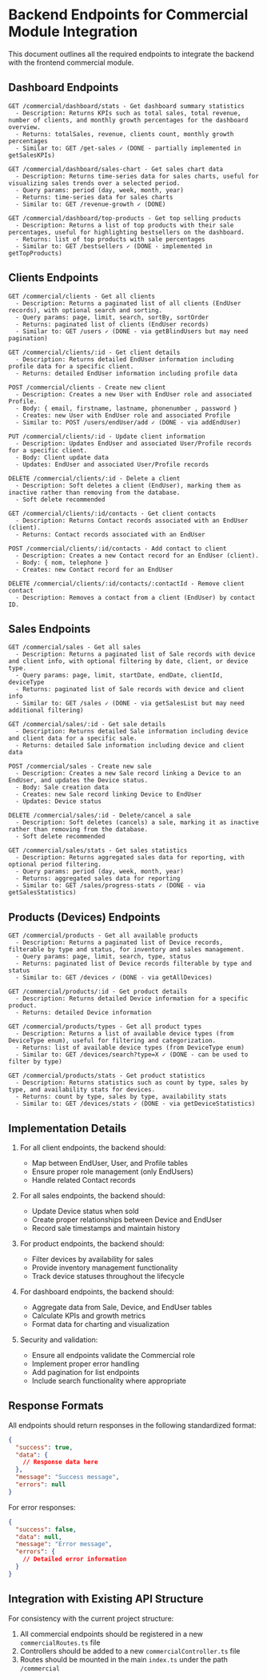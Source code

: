 # Backend Endpoints for Commercial Module Integration

This document outlines all the required endpoints to integrate the backend with the frontend commercial module.


## Dashboard Endpoints

```
GET /commercial/dashboard/stats - Get dashboard summary statistics
  - Description: Returns KPIs such as total sales, total revenue, number of clients, and monthly growth percentages for the dashboard overview.
  - Returns: totalSales, revenue, clients count, monthly growth percentages
  - Similar to: GET /get-sales ✓ (DONE - partially implemented in getSalesKPIs)

GET /commercial/dashboard/sales-chart - Get sales chart data
  - Description: Returns time-series data for sales charts, useful for visualizing sales trends over a selected period.
  - Query params: period (day, week, month, year)
  - Returns: time-series data for sales charts
  - Similar to: GET /revenue-growth ✓ (DONE)
  
GET /commercial/dashboard/top-products - Get top selling products
  - Description: Returns a list of top products with their sale percentages, useful for highlighting bestsellers on the dashboard.
  - Returns: list of top products with sale percentages
  - Similar to: GET /bestsellers ✓ (DONE - implemented in getTopProducts)
```

## Clients Endpoints

```
GET /commercial/clients - Get all clients
  - Description: Returns a paginated list of all clients (EndUser records), with optional search and sorting.
  - Query params: page, limit, search, sortBy, sortOrder
  - Returns: paginated list of clients (EndUser records)
  - Similar to: GET /users ✓ (DONE - via getBlindUsers but may need pagination)

GET /commercial/clients/:id - Get client details
  - Description: Returns detailed EndUser information including profile data for a specific client.
  - Returns: detailed EndUser information including profile data

POST /commercial/clients - Create new client
  - Description: Creates a new User with EndUser role and associated Profile.
  - Body: { email, firstname, lastname, phonenumber , password }
  - Creates: new User with EndUser role and associated Profile
  - Similar to: POST /users/endUser/add ✓ (DONE - via addEndUser)

PUT /commercial/clients/:id - Update client information
  - Description: Updates EndUser and associated User/Profile records for a specific client.
  - Body: Client update data
  - Updates: EndUser and associated User/Profile records

DELETE /commercial/clients/:id - Delete a client
  - Description: Soft deletes a client (EndUser), marking them as inactive rather than removing from the database.
  - Soft delete recommended

GET /commercial/clients/:id/contacts - Get client contacts
  - Description: Returns Contact records associated with an EndUser (client).
  - Returns: Contact records associated with an EndUser

POST /commercial/clients/:id/contacts - Add contact to client
  - Description: Creates a new Contact record for an EndUser (client).
  - Body: { nom, telephone }
  - Creates: new Contact record for an EndUser

DELETE /commercial/clients/:id/contacts/:contactId - Remove client contact
  - Description: Removes a contact from a client (EndUser) by contact ID.
```

## Sales Endpoints

```
GET /commercial/sales - Get all sales
  - Description: Returns a paginated list of Sale records with device and client info, with optional filtering by date, client, or device type.
  - Query params: page, limit, startDate, endDate, clientId, deviceType
  - Returns: paginated list of Sale records with device and client info
  - Similar to: GET /sales ✓ (DONE - via getSalesList but may need additional filtering)

GET /commercial/sales/:id - Get sale details
  - Description: Returns detailed Sale information including device and client data for a specific sale.
  - Returns: detailed Sale information including device and client data

POST /commercial/sales - Create new sale
  - Description: Creates a new Sale record linking a Device to an EndUser, and updates the Device status.
  - Body: Sale creation data
  - Creates: new Sale record linking Device to EndUser
  - Updates: Device status

DELETE /commercial/sales/:id - Delete/cancel a sale
  - Description: Soft deletes (cancels) a sale, marking it as inactive rather than removing from the database.
  - Soft delete recommended

GET /commercial/sales/stats - Get sales statistics
  - Description: Returns aggregated sales data for reporting, with optional period filtering.
  - Query params: period (day, week, month, year)
  - Returns: aggregated sales data for reporting
  - Similar to: GET /sales/progress-stats ✓ (DONE - via getSalesStatistics)
```

## Products (Devices) Endpoints

```
GET /commercial/products - Get all available products
  - Description: Returns a paginated list of Device records, filterable by type and status, for inventory and sales management.
  - Query params: page, limit, search, type, status
  - Returns: paginated list of Device records filterable by type and status
  - Similar to: GET /devices ✓ (DONE - via getAllDevices)
  
GET /commercial/products/:id - Get product details
  - Description: Returns detailed Device information for a specific product.
  - Returns: detailed Device information 

GET /commercial/products/types - Get all product types
  - Description: Returns a list of available device types (from DeviceType enum), useful for filtering and categorization.
  - Returns: list of available device types (from DeviceType enum)
  - Similar to: GET /devices/search?type=X ✓ (DONE - can be used to filter by type)

GET /commercial/products/stats - Get product statistics
  - Description: Returns statistics such as count by type, sales by type, and availability stats for devices.
  - Returns: count by type, sales by type, availability stats
  - Similar to: GET /devices/stats ✓ (DONE - via getDeviceStatistics)
```


## Implementation Details

1. For all client endpoints, the backend should:
   - Map between EndUser, User, and Profile tables
   - Ensure proper role management (only EndUsers)
   - Handle related Contact records

2. For all sales endpoints, the backend should:
   - Update Device status when sold
   - Create proper relationships between Device and EndUser
   - Record sale timestamps and maintain history

3. For product endpoints, the backend should:
   - Filter devices by availability for sales
   - Provide inventory management functionality
   - Track device statuses throughout the lifecycle

4. For dashboard endpoints, the backend should:
   - Aggregate data from Sale, Device, and EndUser tables
   - Calculate KPIs and growth metrics
   - Format data for charting and visualization

5. Security and validation:
   - Ensure all endpoints validate the Commercial role
   - Implement proper error handling
   - Add pagination for list endpoints
   - Include search functionality where appropriate

## Response Formats

All endpoints should return responses in the following standardized format:

```json
{
  "success": true,
  "data": {
    // Response data here
  },
  "message": "Success message",
  "errors": null
}
```

For error responses:

```json
{
  "success": false,
  "data": null,
  "message": "Error message",
  "errors": {
    // Detailed error information
  }
}
```

## Integration with Existing API Structure

For consistency with the current project structure:
1. All commercial endpoints should be registered in a new `commercialRoutes.ts` file
2. Controllers should be added to a new `commercialController.ts` file
3. Routes should be mounted in the main `index.ts` under the path `/commercial` 